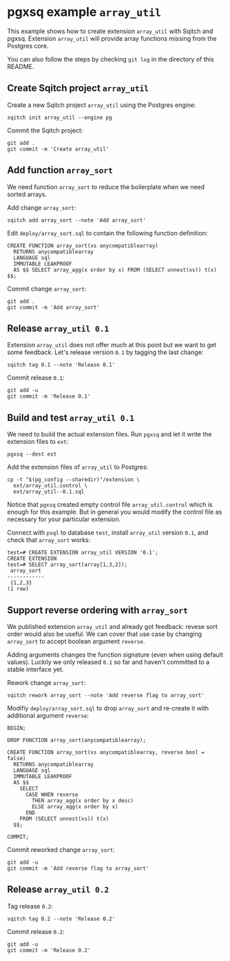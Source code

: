 # pgxsq example `array_util`

This example shows how to create extension `array_util` with Sqitch and pgxsq.
Extension `array_util` will provide array functions missing from the Postgres
core.

You can also follow the steps by checking `git log` in the directory of this
README.


## Create Sqitch project `array_util`

Create a new Sqitch project `array_util` using the Postgres engine:

    sqitch init array_util --engine pg

Commit the Sqitch project:

    git add .
    git commit -m 'Create array_util'


## Add function `array_sort`

We need function `array_sort` to reduce the boilerplate when we need sorted
arrays.

Add change `array_sort`:

    sqitch add array_sort --note 'Add array_sort'

Edit `deploy/array_sort.sql` to contain the following function definition:

    CREATE FUNCTION array_sort(xs anycompatiblearray)
      RETURNS anycompatiblearray
      LANGUAGE sql
      IMMUTABLE LEAKPROOF
      AS $$ SELECT array_agg(x order by x) FROM (SELECT unnest(xs)) t(x) $$;

Commit change `array_sort`:

    git add .
    git commit -m 'Add array_sort'


## Release `array_util 0.1`

Extension `array_util` does not offer much at this point but we want to get
some feedback.  Let's release version `0.1` by tagging the last change:

    sqitch tag 0.1 --note 'Release 0.1'

Commit release `0.1`:

    git add -u
    git commit -m 'Release 0.1'


## Build and test `array_util 0.1`

We need to build the actual extension files.  Run `pgxsq` and let it write the
extension files to `ext`:

    pgxsq --dest ext

Add the extension files of `array_util` to Postgres:

    cp -t "$(pg_config --sharedir)"/extension \
      ext/array_util.control \
      ext/array_util--0.1.sql

Notice that `pgxsq` created empty control file `array_util.control` which is
enough for this example.  But in general you would modify the control file as
necessary for your particular extension.

Connect with `psql` to database `test`, install `array_util` version `0.1`,
and check that `array_sort` works:

    test=# CREATE EXTENSION array_util VERSION '0.1';
    CREATE EXTENSION
    test=# SELECT array_sort(array[1,3,2]);
     array_sort
    ------------
     {1,2,3}
    (1 row)


## Support reverse ordering with `array_sort`

We published extension `array_util` and already got feedback: revese sort order
would also be useful.  We can cover that use case by changing `array_sort` to
accept boolean argument `reverse`.

Adding arguments changes the function signature (even when using default
values).  Luckily we only released `0.1` so far and haven't committed to a
stable interface yet.

Rework change `array_sort`:

    sqitch rework array_sort --note 'Add reverse flag to array_sort'

Modifiy `deploy/array_sort.sql` to drop `array_sort` and re-create it with
additional argument `reverse`:

    BEGIN;

    DROP FUNCTION array_sort(anycompatiblearray);

    CREATE FUNCTION array_sort(xs anycompatiblearray, reverse bool = false)
      RETURNS anycompatiblearray
      LANGUAGE sql
      IMMUTABLE LEAKPROOF
      AS $$
        SELECT
          CASE WHEN reverse
            THEN array_agg(x order by x desc)
            ELSE array_agg(x order by x)
          END
        FROM (SELECT unnest(xs)) t(x)
      $$;

    COMMIT;

Commit reworked change `array_sort`:

    git add -u
    git commit -m 'Add reverse flag to array_sort'


## Release `array_util 0.2`

Tag release `0.2`:

    sqitch tag 0.2 --note 'Release 0.2'

Commit release `0.2`:

    git add -u
    git commit -m 'Release 0.2'
